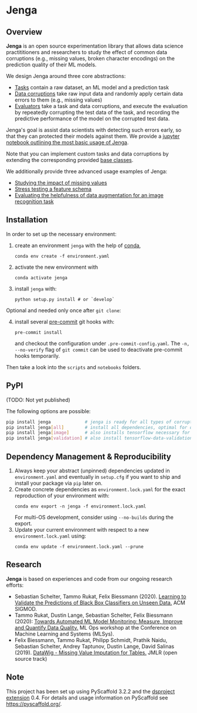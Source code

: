 # Jenga

## Overview

__Jenga__ is an open source experimentation library that allows data science practititioners and researchers to study the effect of common data corruptions (e.g., missing values, broken character encodings) on the prediction quality of their ML models.

We design Jenga around three core abstractions:

 * [Tasks](https://github.com/schelterlabs/jenga/tree/master/jenga/tasks) contain a raw dataset, an ML model and a prediction task
 * [Data corruptions](https://github.com/schelterlabs/jenga/tree/master/jenga/corruptions) take raw input data and randomly apply certain data errors to them (e.g., missing values)
 * [Evaluators](https://github.com/schelterlabs/jenga/tree/master/jenga/evaluation) take a task and data corruptions, and execute the evaluation by repeatedly corrupting the test data of the task, and recording the predictive performance of the model on the corrupted test data.

Jenga's goal is assist data scientists with detecting such errors early, so that they can protected their models against them. We provide a [jupyter notebook outlining the most basic usage of Jenga](basic-example.ipynb).

Note that you can implement custom tasks and data corruptions by extending the corresponding provided [base classes](https://github.com/schelterlabs/jenga/blob/master/jenga/basis.py).

We additionally provide three advanced usage examples of Jenga:
 * [Studying the impact of missing values](example-missing-value-imputation.ipynb)
 * [Stress testing a feature schema](example-schema-stresstest.ipynb)
 * [Evaluating the helpfulness of data augmentation for an image recognition task](example-image-augmentation.ipynb)


## Installation

In order to set up the necessary environment:

1. create an environment `jenga` with the help of [conda],
   ```
   conda env create -f environment.yaml
   ```
2. activate the new environment with
   ```
   conda activate jenga
   ```
3. install `jenga` with:
   ```
   python setup.py install # or `develop`
   ```

Optional and needed only once after `git clone`:

4. install several [pre-commit] git hooks with:
   ```
   pre-commit install
   ```
   and checkout the configuration under `.pre-commit-config.yaml`.
   The `-n, --no-verify` flag of `git commit` can be used to deactivate pre-commit hooks temporarily.

Then take a look into the `scripts` and `notebooks` folders.


## PyPI

(TODO: Not yet published)

The following options are possible:

```bash
pip install jenga             # jenga is ready for all types of corruptions
pip install jenga[all]        # install all dependencies, optimal for development
pip install jenga[image]      # also installs tensorflow necessary for ShoeCategorizationTask
pip install jenga[validation] # also install tensorflow-data-validation necessary for SchemaStresstest
```


## Dependency Management & Reproducibility

1. Always keep your abstract (unpinned) dependencies updated in `environment.yaml` and eventually
   in `setup.cfg` if you want to ship and install your package via `pip` later on.
2. Create concrete dependencies as `environment.lock.yaml` for the exact reproduction of your
   environment with:
   ```
   conda env export -n jenga -f environment.lock.yaml
   ```
   For multi-OS development, consider using `--no-builds` during the export.
3. Update your current environment with respect to a new `environment.lock.yaml` using:
   ```
   conda env update -f environment.lock.yaml --prune
   ```


## Research

__Jenga__ is based on experiences and code from our ongoing research efforts:

 * Sebastian Schelter, Tammo Rukat, Felix Biessmann (2020). [Learning to Validate the Predictions of Black Box Classifiers on Unseen Data.](https://ssc.io/pdf/mod0077s.pdf) ACM SIGMOD.
 * Tammo Rukat, Dustin Lange, Sebastian Schelter, Felix Biessmann (2020): [Towards Automated ML Model Monitoring: Measure, Improve and Quantify Data Quality.](https://ssc.io/pdf/autoops.pdf) ML Ops workshop at the Conference on Machine Learning and Systems&nbsp;(MLSys).
 * Felix Biessmann, Tammo Rukat, Philipp Schmidt, Prathik Naidu, Sebastian Schelter, Andrey Taptunov, Dustin Lange, David Salinas (2019). [DataWig - Missing Value Imputation for Tables.](https://ssc.io/pdf/datawig.pdf) JMLR (open source track)


## Note

This project has been set up using PyScaffold 3.2.2 and the [dsproject extension] 0.4.
For details and usage information on PyScaffold see https://pyscaffold.org/.

[conda]: https://docs.conda.io/
[pre-commit]: https://pre-commit.com/
[Jupyter]: https://jupyter.org/
[nbstripout]: https://github.com/kynan/nbstripout
[Google style]: http://google.github.io/styleguide/pyguide.html#38-comments-and-docstrings
[dsproject extension]: https://github.com/pyscaffold/pyscaffoldext-dsproject
